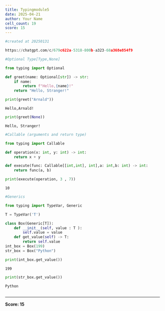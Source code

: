 ```yaml
---
title: Typingmodule5
date: 2025-04-21
author: Your Name
cell_count: 19
score: 15
---
```


```python
#created at 20250131
```


```python
https://chatgpt.com/c/679c622a-5318-800b-a323-68a368e854f9
```


```python
#Optional Type[Type,None]
```


```python
from typing import Optional
```


```python
def greet(name: Optional[str]) -> str:
    if name:
        return f"Hello,{name}!"
    return "Hello, Stranger!"
```


```python
print(greet("Arnald"))
```

    Hello,Arnald!



```python
print(greet(None))
```

    Hello, Stranger!



```python
#Callable (arguments and return type) 
```


```python
from typing import Callable
```


```python
def operation(x: int, y: int) -> int:
    return x + y
```


```python
def execute(func: Callable[[int,int], int],a: int,b: int) -> int:
    return func(a, b)
```


```python
print(execute(operation, 3 , 7))
```

    10



```python
#Generics
```


```python
from typing import TypeVar, Generic
```


```python
T = TypeVar('T')
```


```python
class Box(Generic[T]):
    def __init__(self, value : T ):
        self.value = value
    def get_value(self) -> T:
        return self.value
int_box = Box(199)
str_box = Box("Python")
```


```python
print(int_box.get_value())
```

    199



```python
print(str_box.get_value())
```

    Python



```python

```


---
**Score: 15**